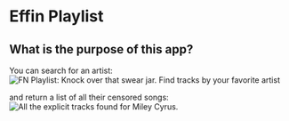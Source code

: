 # Effin Playlist

## What is the purpose of this app?
You can search for an artist:  
![FN Playlist: Knock over that swear jar. Find tracks by your favorite artist](https://s3-us-west-2.amazonaws.com/loraine-ghost/screenshots/fnplaylist01.png)

and return a list of all their censored songs:  
![All the explicit tracks found for Miley Cyrus.](https://s3-us-west-2.amazonaws.com/loraine-ghost/screenshots/fnplaylist02.png)


